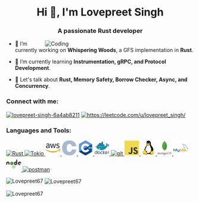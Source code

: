 
<h1 align="center">Hi 👋, I'm Lovepreet Singh</h1>
<h3 align="center">A passionate Rust developer</h3>
<img align="right" alt="Coding" width="400" src="https://cdn.dribbble.com/users/1162077/screenshots/3848914/programmer.gif">




- 🔭 I’m currently working on **Whispering Woods**, a GFS implementation in **Rust**.

- 🌱 I’m currently learning **Instrumentation, gRPC, and Protocol Development**.

- 💬 Let's talk about **Rust, Memory Safety, Borrow Checker, Async, and Concurrency**.


<h3 align="left">Connect with me:</h3>
<p align="left">
<a href="https://www.linkedin.com/in/lovepreet-singh-6a4ab8211" target="blank"><img align="center" src="https://raw.githubusercontent.com/rahuldkjain/github-profile-readme-generator/master/src/images/icons/Social/linked-in-alt.svg" alt="lovepreet-singh-6a4ab8211" height="30" width="40" /></a>
<a href="https://leetcode.com/u/lovepreet_singh/" target="blank"><img align="center" src="https://raw.githubusercontent.com/rahuldkjain/github-profile-readme-generator/master/src/images/icons/Social/leet-code.svg" alt="https://leetcode.com/u/lovepreet_singh/" height="30" width="40" /></a>
</p>

<h3 align="left">Languages and Tools:</h3>
<p align="left">
    <a href="https://www.rust-lang.org/" target="_blank" rel="noreferrer"> <img src="https://www.rust-lang.org/logos/rust-logo-256x256-blk.png" alt="Rust" width="40" height="40" /> </a>
    <a href="https://crates.io/crates/tokio" target="_blank" rel="noreferrer"> <img src="https://upload.wikimedia.org/wikipedia/commons/thumb/6/60/Tokio_logo.svg/1200px-Tokio_logo.svg.png" alt="Tokio" width="40" height="40" /> </a>
    <a href="https://aws.amazon.com" target="_blank" rel="noreferrer">
        <img src="https://raw.githubusercontent.com/devicons/devicon/master/icons/amazonwebservices/amazonwebservices-original-wordmark.svg" alt="aws" width="40" height="40" />
    </a>
    <a href="https://www.cprogramming.com/" target="_blank" rel="noreferrer">
        <img src="https://raw.githubusercontent.com/devicons/devicon/master/icons/c/c-original.svg" alt="c" width="40" height="40" />
    </a>
    <a href="https://www.w3schools.com/cpp/" target="_blank" rel="noreferrer">
        <img src="https://raw.githubusercontent.com/devicons/devicon/master/icons/cplusplus/cplusplus-original.svg" alt="cplusplus" width="40" height="40" />
    </a>
    <a href="https://www.docker.com/" target="_blank" rel="noreferrer">
        <img src="https://raw.githubusercontent.com/devicons/devicon/master/icons/docker/docker-original-wordmark.svg" alt="docker" width="40" height="40" />
    </a>
    <a href="https://git-scm.com/" target="_blank" rel="noreferrer">
        <img src="https://www.vectorlogo.zone/logos/git-scm/git-scm-icon.svg" alt="git" width="40" height="40" />
    </a>
    <a href="https://developer.mozilla.org/en-US/docs/Web/JavaScript" target="_blank" rel="noreferrer">
        <img src="https://raw.githubusercontent.com/devicons/devicon/master/icons/javascript/javascript-original.svg" alt="javascript" width="40" height="40" />
    </a>
    <a href="https://www.linux.org/" target="_blank" rel="noreferrer">
        <img src="https://raw.githubusercontent.com/devicons/devicon/master/icons/linux/linux-original.svg" alt="linux" width="40" height="40" />
    </a>
    <a href="https://www.mongodb.com/" target="_blank" rel="noreferrer"> <img src="https://raw.githubusercontent.com/devicons/devicon/master/icons/mongodb/mongodb-original-wordmark.svg" alt="mongodb" width="40" height="40" /> </a>
    <a href="https://www.mysql.com/" target="_blank" rel="noreferrer"> <img src="https://raw.githubusercontent.com/devicons/devicon/master/icons/mysql/mysql-original-wordmark.svg" alt="mysql" width="40" height="40" /> </a>
    <a href="https://nodejs.org" target="_blank" rel="noreferrer"> <img src="https://raw.githubusercontent.com/devicons/devicon/master/icons/nodejs/nodejs-original-wordmark.svg" alt="nodejs" width="40" height="40" /> </a>
    <a href="https://postman.com" target="_blank" rel="noreferrer"> <img src="https://www.vectorlogo.zone/logos/getpostman/getpostman-icon.svg" alt="postman" width="40" height="40" /> </a>
</p>





<p><img align="left" src="https://github-readme-stats.vercel.app/api/top-langs?username=Lovepreet67&show_icons=true&locale=en&layout=compact" alt="Lovepreet67" /></p>

<p>&nbsp;<img align="center" src="https://github-readme-stats.vercel.app/api?username=Lovepreet67&show_icons=true&locale=en" alt="Lovepreet67" /></p>

<p><img align="center" src="https://github-readme-streak-stats.herokuapp.com/?user=Lovepreet67&" alt="Lovepreet67" /></p>


